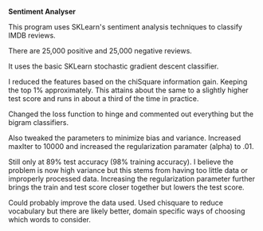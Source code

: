 **Sentiment Analyser**

This program uses SKLearn's sentiment analysis techniques to classify IMDB reviews.

There are 25,000 positive and 25,000 negative reviews.

It uses the basic SKLearn stochastic gradient descent classifier.

I reduced the features based on the chiSquare information gain. Keeping the top 1% approximately. This attains about the same to a slightly higher test score and runs in about a third of the time in practice.

Changed the loss function to hinge and commented out everything but the bigram classifiers.

Also tweaked the parameters to minimize bias and variance. Increased maxIter to 10000 and increased the regularization paramater (alpha) to .01.

Still only at 89% test accuracy (98% training accuracy). I believe the problem is now high variance but this stems from having too little data or improperly processed data. Increasing the regularization parameter further brings the train and test score closer together but lowers the test score. 

Could probably improve the data used. Used chisquare to reduce vocabulary but there are likely better, domain specific ways of choosing which words to consider.